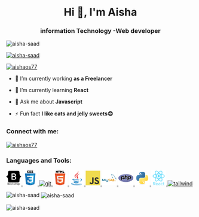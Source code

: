 

<h1 align="center">Hi 👋, I'm Aisha</h1>


<h3 align="center">information Technology -Web developer</h3>

<p align="left"> <img src="https://komarev.com/ghpvc/?username=aisha-saad&label=Profile%20views&color=0e75b6&style=flat" alt="aisha-saad" /> </p>

<p align="left"> <a href="https://github.com/ryo-ma/github-profile-trophy"><img src="https://github-profile-trophy.vercel.app/?username=aisha-saad" alt="aisha-saad" /></a> </p>

<p align="left"> <a href="https://twitter.com/aishaos77" target="blank"><img src="https://img.shields.io/twitter/follow/aishaos77?logo=twitter&style=for-the-badge" alt="aishaos77" /></a> </p>

- 🔭 I’m currently working **as a Freelancer**

- 🌱 I’m currently learning **React**

- 💬 Ask me about **Javascript**

- ⚡ Fun fact **I like cats and jelly sweets😊**

<h3 align="left">Connect with me:</h3>
<p align="left">
<a href="https://twitter.com/aishaos77" target="blank"><img align="center" src="https://raw.githubusercontent.com/rahuldkjain/github-profile-readme-generator/master/src/images/icons/Social/twitter.svg" alt="aishaos77" height="30" width="40" /></a>
</p>

<h3 align="left">Languages and Tools:</h3>
<p align="left"> <a href="https://getbootstrap.com" target="_blank" rel="noreferrer"> <img src="https://raw.githubusercontent.com/devicons/devicon/master/icons/bootstrap/bootstrap-plain-wordmark.svg" alt="bootstrap" width="40" height="40"/> </a> <a href="https://www.w3schools.com/css/" target="_blank" rel="noreferrer"> <img src="https://raw.githubusercontent.com/devicons/devicon/master/icons/css3/css3-original-wordmark.svg" alt="css3" width="40" height="40"/> </a> <a href="https://git-scm.com/" target="_blank" rel="noreferrer"> <img src="https://www.vectorlogo.zone/logos/git-scm/git-scm-icon.svg" alt="git" width="40" height="40"/> </a> <a href="https://www.w3.org/html/" target="_blank" rel="noreferrer"> <img src="https://raw.githubusercontent.com/devicons/devicon/master/icons/html5/html5-original-wordmark.svg" alt="html5" width="40" height="40"/> </a> <a href="https://www.java.com" target="_blank" rel="noreferrer"> <img src="https://raw.githubusercontent.com/devicons/devicon/master/icons/java/java-original.svg" alt="java" width="40" height="40"/> </a> <a href="https://developer.mozilla.org/en-US/docs/Web/JavaScript" target="_blank" rel="noreferrer"> <img src="https://raw.githubusercontent.com/devicons/devicon/master/icons/javascript/javascript-original.svg" alt="javascript" width="40" height="40"/> </a> <a href="https://www.mysql.com/" target="_blank" rel="noreferrer"> <img src="https://raw.githubusercontent.com/devicons/devicon/master/icons/mysql/mysql-original-wordmark.svg" alt="mysql" width="40" height="40"/> </a> <a href="https://www.php.net" target="_blank" rel="noreferrer"> <img src="https://raw.githubusercontent.com/devicons/devicon/master/icons/php/php-original.svg" alt="php" width="40" height="40"/> </a> <a href="https://www.python.org" target="_blank" rel="noreferrer"> <img src="https://raw.githubusercontent.com/devicons/devicon/master/icons/python/python-original.svg" alt="python" width="40" height="40"/> </a> <a href="https://reactjs.org/" target="_blank" rel="noreferrer"> <img src="https://raw.githubusercontent.com/devicons/devicon/master/icons/react/react-original-wordmark.svg" alt="react" width="40" height="40"/> </a> <a href="https://tailwindcss.com/" target="_blank" rel="noreferrer"> <img src="https://www.vectorlogo.zone/logos/tailwindcss/tailwindcss-icon.svg" alt="tailwind" width="40" height="40"/> </a> </p>

<p><img align="left" src="https://github-readme-stats.vercel.app/api/top-langs?username=aisha-saad&show_icons=true&locale=en&layout=compact" alt="aisha-saad" /></p>

<p>&nbsp;<img align="center" src="https://github-readme-stats.vercel.app/api?username=aisha-saad&show_icons=true&locale=en" alt="aisha-saad" /></p>

<p><img align="center" src="https://github-readme-streak-stats.herokuapp.com/?user=aisha-saad&" alt="aisha-saad" /></p>
